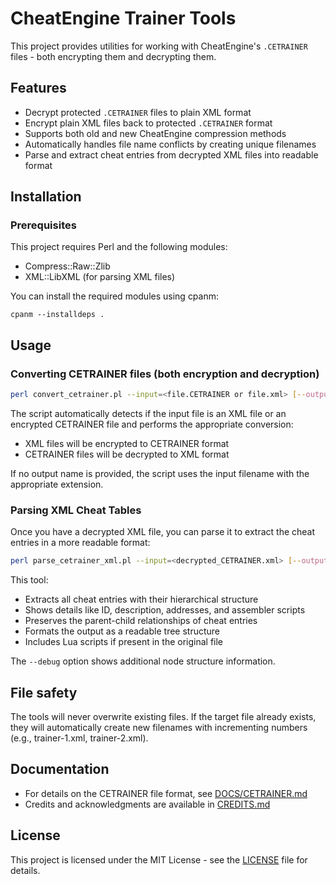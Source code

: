 # CheatEngine Trainer Tools

This project provides utilities for working with CheatEngine's `.CETRAINER` files - both encrypting them and decrypting them.

## Features

- Decrypt protected `.CETRAINER` files to plain XML format
- Encrypt plain XML files back to protected `.CETRAINER` format
- Supports both old and new CheatEngine compression methods
- Automatically handles file name conflicts by creating unique filenames
- Parse and extract cheat entries from decrypted XML files into readable format

## Installation

### Prerequisites

This project requires Perl and the following modules:

- Compress::Raw::Zlib
- XML::LibXML (for parsing XML files)

You can install the required modules using cpanm:

```
cpanm --installdeps .
```

## Usage

### Converting CETRAINER files (both encryption and decryption)

```sh
perl convert_cetrainer.pl --input=<file.CETRAINER or file.xml> [--output=output-basename]
```

The script automatically detects if the input file is an XML file or an encrypted CETRAINER file and performs the appropriate conversion:
- XML files will be encrypted to CETRAINER format
- CETRAINER files will be decrypted to XML format

If no output name is provided, the script uses the input filename with the appropriate extension.

### Parsing XML Cheat Tables

Once you have a decrypted XML file, you can parse it to extract the cheat entries in a more readable format:

```sh
perl parse_cetrainer_xml.pl --input=<decrypted_CETRAINER.xml> [--output=output.txt] [--force] [--debug]
```

This tool:
- Extracts all cheat entries with their hierarchical structure
- Shows details like ID, description, addresses, and assembler scripts
- Preserves the parent-child relationships of cheat entries
- Formats the output as a readable tree structure
- Includes Lua scripts if present in the original file

The `--debug` option shows additional node structure information.

## File safety

The tools will never overwrite existing files. If the target file already exists, they will automatically create new filenames with incrementing numbers (e.g., trainer-1.xml, trainer-2.xml).

## Documentation

- For details on the CETRAINER file format, see [DOCS/CETRAINER.md](DOCS/CETRAINER.md)
- Credits and acknowledgments are available in [CREDITS.md](CREDITS.md)

## License

This project is licensed under the MIT License - see the [LICENSE](LICENSE) file for details.
